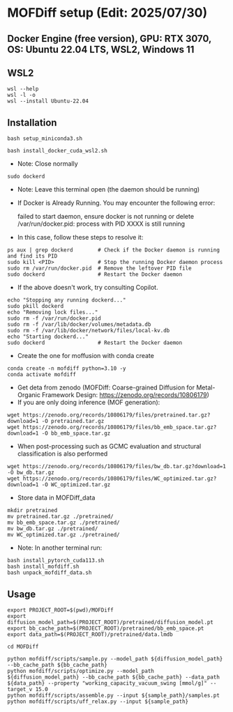 # MOFDiff setup (Edit: 2025/07/30) 
## Docker Engine (free version), GPU: RTX 3070, OS: Ubuntu 22.04 LTS, WSL2, Windows 11

## WSL2
```
wsl --help
wsl -l -o
wsl --install Ubuntu-22.04
```


## Installation
```
bash setup_miniconda3.sh
```


```
bash install_docker_cuda_wsl2.sh
```
- Note: Close normally


```
sudo dockerd
```
- Note: Leave this terminal open (the daemon should be running)
- If Docker is Already Running. You may encounter the following error:


  failed to start daemon, ensure docker is not running or delete /var/run/docker.pid: process with PID XXXX is still running


- In this case, follow these steps to resolve it:
```
ps aux | grep dockerd        # Check if the Docker daemon is running and find its PID
sudo kill <PID>              # Stop the running Docker daemon process
sudo rm /var/run/docker.pid  # Remove the leftover PID file
sudo dockerd                 # Restart the Docker daemon
```
- If the above doesn't work, try consulting Copilot.
```
echo "Stopping any running dockerd..."
sudo pkill dockerd
echo "Removing lock files..."
sudo rm -f /var/run/docker.pid
sudo rm -f /var/lib/docker/volumes/metadata.db
sudo rm -f /var/lib/docker/network/files/local-kv.db
echo "Starting dockerd..."
sudo dockerd                 # Restart the Docker daemon
```


- Create the one for moffusion with conda create
```
conda create -n mofdiff python=3.10 -y
conda activate mofdiff
```


- Get deta from zenodo (MOFDiff: Coarse-grained Diffusion for Metal-Organic Framework Design: https://zenodo.org/records/10806179)
- If you are only doing inference (MOF generation): 
```
wget https://zenodo.org/records/10806179/files/pretrained.tar.gz?download=1 -O pretrained.tar.gz
wget https://zenodo.org/records/10806179/files/bb_emb_space.tar.gz?download=1 -O bb_emb_space.tar.gz
```
- When post-processing such as GCMC evaluation and structural classification is also performed
```
wget https://zenodo.org/records/10806179/files/bw_db.tar.gz?download=1 -O bw_db.tar.gz
wget https://zenodo.org/records/10806179/files/WC_optimized.tar.gz?download=1 -O WC_optimized.tar.gz
```


- Store data in MOFDiff_data
```
mkdir pretrained
mv pretrained.tar.gz ./pretrained/
mv bb_emb_space.tar.gz ./pretrained/
mv bw_db.tar.gz ./pretrained/
mv WC_optimized.tar.gz ./pretrained/
```


- Note: In another terminal run:
```
bash install_pytorch_cuda113.sh
bash install_mofdiff.sh
bash unpack_mofdiff_data.sh
```


## Usage
```
export PROJECT_ROOT=$(pwd)/MOFDiff
export diffusion_model_path=$(PROJECT_ROOT)/pretrained/diffusion_model.pt
export bb_cache_path=$(PROJECT_ROOT)/pretrained/bb_emb_space.pt
export data_path=$(PROJECT_ROOT)/pretrained/data.lmdb

cd MOFDiff

python mofdiff/scripts/sample.py --model_path ${diffusion_model_path} --bb_cache_path ${bb_cache_path}
python mofdiff/scripts/optimize.py --model_path ${diffusion_model_path} --bb_cache_path ${bb_cache_path} --data_path ${data_path} --property "working_capacity_vacuum_swing [mmol/g]" --target_v 15.0
python mofdiff/scripts/assemble.py --input ${sample_path}/samples.pt
python mofdiff/scripts/uff_relax.py --input ${sample_path}
```